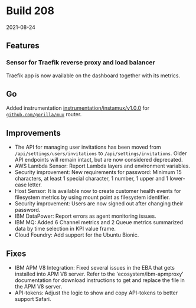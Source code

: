 # Build 208

2021-08-24

## Features

### Sensor for Traefik reverse proxy and load balancer

Traefik app is now available on the dashboard together with its metrics.

## Go
Added instrumentation [instrumentation/instamux/v1.0.0](https://github.com/instana/go-sensor/releases/tag/instrumentation%2Finstamux%2Fv1.0.0) for [`github.com/gorilla/mux`](https://github.com/gorilla/mux) router.

## Improvements

* The API for managing user invitations has been moved from `/api/settings/users/invitations` to `/api/settings/invitations`. Older API endpoints will remain intact, but are now considered deprecated.
* AWS Lambda Sensor: Report Lambda layers and environment variables.
* Security improvement: New requirements for password: Minimum 15 characters, at least 1 special character, 1 number, 1 upper and 1 lower-case letter.
* Host Sensor: It is available now to create customer health events for filesystem metrics by using mount point as filesystem identifier.
* Security improvement: Users are now signed out after changing their password.
* IBM DataPower: Report errors as agent monitoring issues.
* IBM MQ: Added 6 Channel metrics and 2 Queue metrics summarized data by time selection in KPI value frame.
* Cloud Foundry: Add support for the Ubuntu Bionic.

## Fixes

* IBM APM V8 Integration: Fixed several issues in the EBA that gets installed into APM V8 server. Refer to the 'ecosystem/ibm-apmproxy' documentation for download instructions to get and replace the file in the APM V8 server.
* API-tokens: Adjust the logic to show and copy API-tokens to better support Safari.
